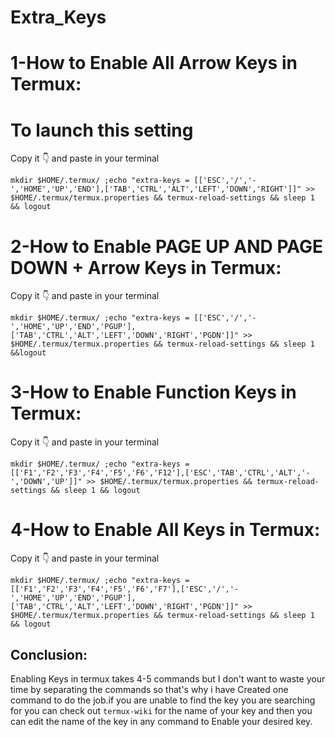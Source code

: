 # Extra_Keys
# 1-How to Enable All Arrow Keys in Termux:
# To launch this setting
Copy it 👇 and paste in your terminal

` mkdir $HOME/.termux/ ;echo "extra-keys = [['ESC','/','-','HOME','UP','END'],['TAB','CTRL','ALT','LEFT','DOWN','RIGHT']]" >> $HOME/.termux/termux.properties && termux-reload-settings && sleep 1 && logout `

# 2-How to Enable PAGE UP AND PAGE DOWN + Arrow Keys in Termux:
Copy it 👇 and paste in your terminal

` mkdir $HOME/.termux/ ;echo "extra-keys = [['ESC','/','-','HOME','UP','END','PGUP'],['TAB','CTRL','ALT','LEFT','DOWN','RIGHT','PGDN']]" >> $HOME/.termux/termux.properties && termux-reload-settings && sleep 1 &&logout `

# 3-How to Enable Function Keys in Termux:
Copy it 👇 and paste in your terminal

` mkdir $HOME/.termux/ ;echo "extra-keys = [['F1','F2','F3','F4','F5','F6','F12'],['ESC','TAB','CTRL','ALT','-','DOWN','UP']]" >> $HOME/.termux/termux.properties && termux-reload-settings && sleep 1 && logout `

# 4-How to Enable All Keys in Termux:
Copy it 👇 and paste in your terminal 

` mkdir $HOME/.termux/ ;echo "extra-keys = [['F1','F2','F3','F4','F5','F6','F7'],['ESC','/','-','HOME','UP','END','PGUP'],['TAB','CTRL','ALT','LEFT','DOWN','RIGHT','PGDN']]" >> $HOME/.termux/termux.properties && termux-reload-settings && sleep 1 && logout `

## Conclusion:
Enabling Keys in termux takes 4-5 commands but I don't want to waste your time by separating the commands so that's why i have Created one command to do the job.if you are unable to find the key you are searching for you can check out `termux-wiki` for the name of your key and then you can edit the name of the key in any command to Enable your desired key.

